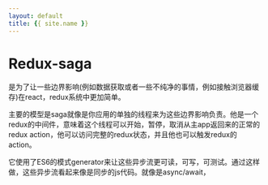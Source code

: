 ```yaml
---
layout: default
title: {{ site.name }}
---
```

# Redux-saga
是为了让一些边界影响(例如数据获取或者一些不纯净的事情，例如接触浏览器缓存)在react，redux系统中更加简单。

主要的模型是saga就像是你应用的单独的线程来为这些边界影响负责。他是一个redux的中间件，意味着这个线程可以开始，暂停，取消从主app返回来的正常的redux action，他可以访问完整的redux状态，并且他也可以触发redux的action。

它使用了ES6的模式generator来让这些异步流更可读，可写，可测试。通过这样做，这些异步流看起来像是同步的js代码。就像是async/await，
